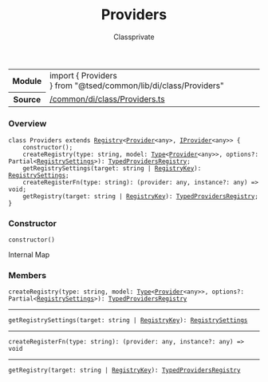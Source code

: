 
<header class="symbol-info-header"><h1 id="providers">Providers</h1><label class="symbol-info-type-label class">Class</label><label class="api-type-label private" title="private">private</label></header>
<!-- summary -->
<section class="symbol-info"><table class="is-full-width"><tbody><tr><th>Module</th><td><div class="lang-typescript"><span class="token keyword">import</span> { Providers }&nbsp;<span class="token keyword">from</span>&nbsp;<span class="token string">"@tsed/common/lib/di/class/Providers"</span></div></td></tr><tr><th>Source</th><td><a href="https://github.com/Romakita/ts-express-decorators/blob/v4.27.1/src//common/di/class/Providers.ts#L0-L0">/common/di/class/Providers.ts</a></td></tr></tbody></table></section>
<!-- overview -->


### Overview


<pre><code class="typescript-lang "><span class="token keyword">class</span> Providers <span class="token keyword">extends</span> <a href="#api/core/registry"><span class="token">Registry</span></a><<a href="#api/common/di/provider"><span class="token">Provider</span></a><<span class="token keyword">any</span>><span class="token punctuation">,</span> <a href="#api/common/di/iprovider"><span class="token">IProvider</span></a><<span class="token keyword">any</span>>> <span class="token punctuation">{</span>
    <span class="token keyword">constructor</span><span class="token punctuation">(</span><span class="token punctuation">)</span><span class="token punctuation">;</span>
    <span class="token function">createRegistry</span><span class="token punctuation">(</span>type<span class="token punctuation">:</span> <span class="token keyword">string</span><span class="token punctuation">,</span> model<span class="token punctuation">:</span> <a href="#api/core/type"><span class="token">Type</span></a><<a href="#api/common/di/provider"><span class="token">Provider</span></a><<span class="token keyword">any</span>>><span class="token punctuation">,</span> options?<span class="token punctuation">:</span> Partial<<a href="#api/common/di/registrysettings"><span class="token">RegistrySettings</span></a>><span class="token punctuation">)</span><span class="token punctuation">:</span> <a href="#api/common/di/typedprovidersregistry"><span class="token">TypedProvidersRegistry</span></a><span class="token punctuation">;</span>
    <span class="token function">getRegistrySettings</span><span class="token punctuation">(</span>target<span class="token punctuation">:</span> <span class="token keyword">string</span> | <a href="#api/core/registrykey"><span class="token">RegistryKey</span></a><span class="token punctuation">)</span><span class="token punctuation">:</span> <a href="#api/common/di/registrysettings"><span class="token">RegistrySettings</span></a><span class="token punctuation">;</span>
    <span class="token function">createRegisterFn</span><span class="token punctuation">(</span>type<span class="token punctuation">:</span> <span class="token keyword">string</span><span class="token punctuation">)</span><span class="token punctuation">:</span> <span class="token punctuation">(</span>provider<span class="token punctuation">:</span> <span class="token keyword">any</span><span class="token punctuation">,</span> instance?<span class="token punctuation">:</span> <span class="token keyword">any</span><span class="token punctuation">)</span> => <span class="token keyword">void</span><span class="token punctuation">;</span>
    <span class="token function">getRegistry</span><span class="token punctuation">(</span>target<span class="token punctuation">:</span> <span class="token keyword">string</span> | <a href="#api/core/registrykey"><span class="token">RegistryKey</span></a><span class="token punctuation">)</span><span class="token punctuation">:</span> <a href="#api/common/di/typedprovidersregistry"><span class="token">TypedProvidersRegistry</span></a><span class="token punctuation">;</span>
<span class="token punctuation">}</span></code></pre>


<!-- Parameters -->

<!-- Description -->

<!-- Members -->





### Constructor



<pre><code class="typescript-lang "><span class="token keyword">constructor</span><span class="token punctuation">(</span><span class="token punctuation">)</span></code></pre>



Internal Map





### Members



<div class="method-overview">
<pre><code class="typescript-lang "><span class="token function">createRegistry</span><span class="token punctuation">(</span>type<span class="token punctuation">:</span> <span class="token keyword">string</span><span class="token punctuation">,</span> model<span class="token punctuation">:</span> <a href="#api/core/type"><span class="token">Type</span></a><<a href="#api/common/di/provider"><span class="token">Provider</span></a><<span class="token keyword">any</span>>><span class="token punctuation">,</span> options?<span class="token punctuation">:</span> Partial<<a href="#api/common/di/registrysettings"><span class="token">RegistrySettings</span></a>><span class="token punctuation">)</span><span class="token punctuation">:</span> <a href="#api/common/di/typedprovidersregistry"><span class="token">TypedProvidersRegistry</span></a></code></pre>
</div>




<hr/>



<div class="method-overview">
<pre><code class="typescript-lang "><span class="token function">getRegistrySettings</span><span class="token punctuation">(</span>target<span class="token punctuation">:</span> <span class="token keyword">string</span> | <a href="#api/core/registrykey"><span class="token">RegistryKey</span></a><span class="token punctuation">)</span><span class="token punctuation">:</span> <a href="#api/common/di/registrysettings"><span class="token">RegistrySettings</span></a></code></pre>
</div>




<hr/>



<div class="method-overview">
<pre><code class="typescript-lang "><span class="token function">createRegisterFn</span><span class="token punctuation">(</span>type<span class="token punctuation">:</span> <span class="token keyword">string</span><span class="token punctuation">)</span><span class="token punctuation">:</span> <span class="token punctuation">(</span>provider<span class="token punctuation">:</span> <span class="token keyword">any</span><span class="token punctuation">,</span> instance?<span class="token punctuation">:</span> <span class="token keyword">any</span><span class="token punctuation">)</span> => <span class="token keyword">void</span></code></pre>
</div>




<hr/>



<div class="method-overview">
<pre><code class="typescript-lang "><span class="token function">getRegistry</span><span class="token punctuation">(</span>target<span class="token punctuation">:</span> <span class="token keyword">string</span> | <a href="#api/core/registrykey"><span class="token">RegistryKey</span></a><span class="token punctuation">)</span><span class="token punctuation">:</span> <a href="#api/common/di/typedprovidersregistry"><span class="token">TypedProvidersRegistry</span></a></code></pre>
</div>








